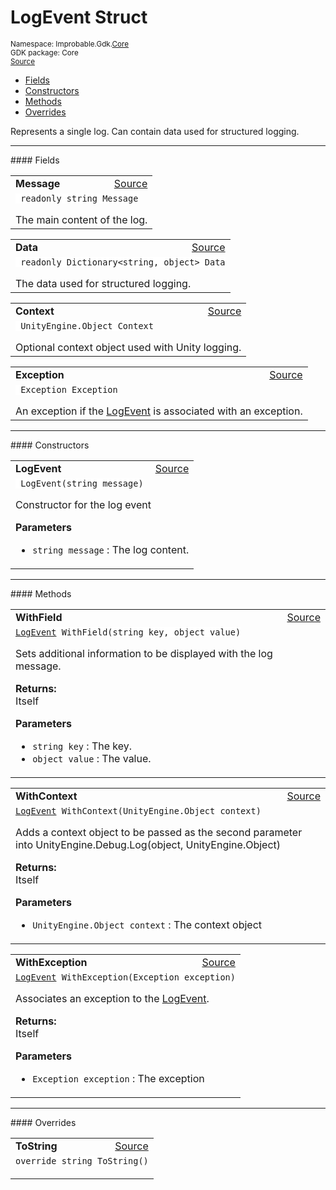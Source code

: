 
# LogEvent Struct
<sup>
Namespace: Improbable.Gdk.<a href="{{.Site.BaseURL}}/api/core-index">Core</a><br/>
GDK package: Core<br/>
<a href="https://www.github.com/spatialos/gdk-for-unity/blob/88a422dc255ef1d47ee9385f226ca439f31c000b/workers/unity/Packages/io.improbable.gdk.core/Logging/LogEvent.cs/#L10">Source</a>
<style>
a code {
                    padding: 0em 0.25em!important;
}
code {
                    background-color: #ffffff!important;
}
</style>
</sup>
<nav id="pageToc" class="page-toc"><ul><li><a href="#fields">Fields</a>
<li><a href="#constructors">Constructors</a>
<li><a href="#methods">Methods</a>
<li><a href="#overrides">Overrides</a>
</ul></nav>

</p>



<p>Represents a single log. Can contain data used for structured logging. </p>








</p>
<hr style="width:100%; border-top-color:#d8d8d8" />
#### Fields


</p>




<table width="100%">
    <tr>
        <td style="border-right:none"><a id="message"></a><b>Message</b></td>
        <td style="border-left:none; text-align:right"><a href="https://www.github.com/spatialos/gdk-for-unity/blob/88a422dc255ef1d47ee9385f226ca439f31c000b/workers/unity/Packages/io.improbable.gdk.core/Logging/LogEvent.cs/#L15">Source</a></td>
    </tr>
    <tr>
        <td colspan="2">
<code> readonly string Message</code></p>
The main content of the log.

</td>
    </tr>
</table>


<table width="100%">
    <tr>
        <td style="border-right:none"><a id="data"></a><b>Data</b></td>
        <td style="border-left:none; text-align:right"><a href="https://www.github.com/spatialos/gdk-for-unity/blob/88a422dc255ef1d47ee9385f226ca439f31c000b/workers/unity/Packages/io.improbable.gdk.core/Logging/LogEvent.cs/#L20">Source</a></td>
    </tr>
    <tr>
        <td colspan="2">
<code> readonly Dictionary&lt;string, object&gt; Data</code></p>
The data used for structured logging.

</td>
    </tr>
</table>


<table width="100%">
    <tr>
        <td style="border-right:none"><a id="context"></a><b>Context</b></td>
        <td style="border-left:none; text-align:right"><a href="https://www.github.com/spatialos/gdk-for-unity/blob/88a422dc255ef1d47ee9385f226ca439f31c000b/workers/unity/Packages/io.improbable.gdk.core/Logging/LogEvent.cs/#L25">Source</a></td>
    </tr>
    <tr>
        <td colspan="2">
<code> UnityEngine.Object Context</code></p>
Optional context object used with Unity logging.

</td>
    </tr>
</table>


<table width="100%">
    <tr>
        <td style="border-right:none"><a id="exception"></a><b>Exception</b></td>
        <td style="border-left:none; text-align:right"><a href="https://www.github.com/spatialos/gdk-for-unity/blob/88a422dc255ef1d47ee9385f226ca439f31c000b/workers/unity/Packages/io.improbable.gdk.core/Logging/LogEvent.cs/#L30">Source</a></td>
    </tr>
    <tr>
        <td colspan="2">
<code> Exception Exception</code></p>
An exception if the <a href="{{.Site.BaseURL}}/api/core/log-event">LogEvent</a> is associated with an exception.

</td>
    </tr>
</table>







</p>
<hr style="width:100%; border-top-color:#d8d8d8" />
#### Constructors


</p>




<table width="100%">
    <tr>
        <td style="border-right:none"><a id="logevent-string"></a><b>LogEvent</b></td>
        <td style="border-left:none; text-align:right"><a href="https://www.github.com/spatialos/gdk-for-unity/blob/88a422dc255ef1d47ee9385f226ca439f31c000b/workers/unity/Packages/io.improbable.gdk.core/Logging/LogEvent.cs/#L36">Source</a></td>
    </tr>
    <tr>
        <td colspan="2">
<code> LogEvent(string message)</code></p>
Constructor for the log event


</p>

<b>Parameters</b>

<ul>
<li><code>string message</code> : The log content.</li>
</ul>





</td>
    </tr>
</table>




</p>
<hr style="width:100%; border-top-color:#d8d8d8" />
#### Methods


</p>




<table width="100%">
    <tr>
        <td style="border-right:none"><a id="withfield-string-object"></a><b>WithField</b></td>
        <td style="border-left:none; text-align:right"><a href="https://www.github.com/spatialos/gdk-for-unity/blob/88a422dc255ef1d47ee9385f226ca439f31c000b/workers/unity/Packages/io.improbable.gdk.core/Logging/LogEvent.cs/#L50">Source</a></td>
    </tr>
    <tr>
        <td colspan="2">
<code><a href="{{.Site.BaseURL}}/api/core/log-event">LogEvent</a> WithField(string key, object value)</code></p>
Sets additional information to be displayed with the log message.
</p><b>Returns:</b></br>Itself

</p>

<b>Parameters</b>

<ul>
<li><code>string key</code> : The key.</li>
<li><code>object value</code> : The value.</li>
</ul>





</td>
    </tr>
</table>


<table width="100%">
    <tr>
        <td style="border-right:none"><a id="withcontext-unityengine-object"></a><b>WithContext</b></td>
        <td style="border-left:none; text-align:right"><a href="https://www.github.com/spatialos/gdk-for-unity/blob/88a422dc255ef1d47ee9385f226ca439f31c000b/workers/unity/Packages/io.improbable.gdk.core/Logging/LogEvent.cs/#L62">Source</a></td>
    </tr>
    <tr>
        <td colspan="2">
<code><a href="{{.Site.BaseURL}}/api/core/log-event">LogEvent</a> WithContext(UnityEngine.Object context)</code></p>
Adds a context object to be passed as the second parameter into UnityEngine.Debug.Log(object, UnityEngine.Object)
</p><b>Returns:</b></br>Itself

</p>

<b>Parameters</b>

<ul>
<li><code>UnityEngine.Object context</code> : The context object</li>
</ul>





</td>
    </tr>
</table>


<table width="100%">
    <tr>
        <td style="border-right:none"><a id="withexception-exception"></a><b>WithException</b></td>
        <td style="border-left:none; text-align:right"><a href="https://www.github.com/spatialos/gdk-for-unity/blob/88a422dc255ef1d47ee9385f226ca439f31c000b/workers/unity/Packages/io.improbable.gdk.core/Logging/LogEvent.cs/#L73">Source</a></td>
    </tr>
    <tr>
        <td colspan="2">
<code><a href="{{.Site.BaseURL}}/api/core/log-event">LogEvent</a> WithException(Exception exception)</code></p>
Associates an exception to the <a href="{{.Site.BaseURL}}/api/core/log-event">LogEvent</a>.
</p><b>Returns:</b></br>Itself

</p>

<b>Parameters</b>

<ul>
<li><code>Exception exception</code> : The exception</li>
</ul>





</td>
    </tr>
</table>




</p>
<hr style="width:100%; border-top-color:#d8d8d8" />
#### Overrides


</p>




<table width="100%">
    <tr>
        <td style="border-right:none"><a id="tostring"></a><b>ToString</b></td>
        <td style="border-left:none; text-align:right"><a href="https://www.github.com/spatialos/gdk-for-unity/blob/88a422dc255ef1d47ee9385f226ca439f31c000b/workers/unity/Packages/io.improbable.gdk.core/Logging/LogEvent.cs/#L79">Source</a></td>
    </tr>
    <tr>
        <td colspan="2">
<code>override string ToString()</code></p>






</td>
    </tr>
</table>




